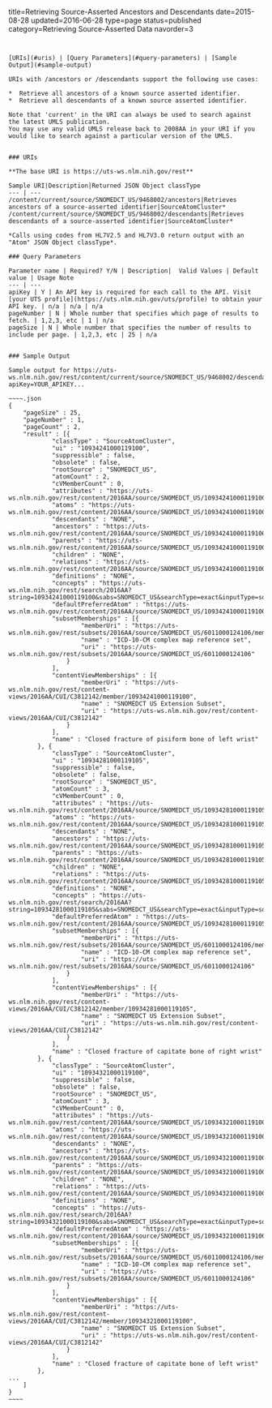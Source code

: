 title=Retrieving Source-Asserted Ancestors and Descendants
date=2015-08-28
updated=2016-06-28
type=page
status=published
category=Retrieving Source-Asserted Data
navorder=3
~~~~~~


[URIs](#uris) | [Query Parameters](#query-parameters) | [Sample Output](#sample-output)

URIs with /ancestors or /descendants support the following use cases:

*  Retrieve all ancestors of a known source asserted identifier.
*  Retrieve all descendants of a known source asserted identifier.

Note that 'current' in the URI can always be used to search against the latest UMLS publication.
You may use any valid UMLS release back to 2008AA in your URI if you would like to search against a particular version of the UMLS.


### URIs

**The base URI is https://uts-ws.nlm.nih.gov/rest**

Sample URI|Description|Returned JSON Object classType
--- | ---
/content/current/source/SNOMEDCT_US/9468002/ancestors|Retrieves ancestors of a source-asserted identifier|SourceAtomCluster*
/content/current/source/SNOMEDCT_US/9468002/descendants|Retrieves descendants of a source-asserted identifier|SourceAtomCluster*

*Calls using codes from HL7V2.5 and HL7V3.0 return output with an "Atom" JSON Object classType*.

### Query Parameters

Parameter name | Required? Y/N | Description|  Valid Values | Default value | Usage Note
--- | ---
apiKey | Y | An API key is required for each call to the API. Visit [your UTS profile](https://uts.nlm.nih.gov/uts/profile) to obtain your API key. | n/a | n/a | n/a
pageNumber | N | Whole number that specifies which page of results to fetch. | 1,2,3, etc | 1 | n/a
pageSize | N | Whole number that specifies the number of results to include per page. | 1,2,3, etc | 25 | n/a


### Sample Output

Sample output for https://uts-ws.nlm.nih.gov/rest/content/current/source/SNOMEDCT_US/9468002/descendants?apiKey=YOUR_APIKEY...

~~~~.json
{
	"pageSize" : 25,
	"pageNumber" : 1,
	"pageCount" : 2,
	"result" : [{
			"classType" : "SourceAtomCluster",
			"ui" : "10934241000119100",
			"suppressible" : false,
			"obsolete" : false,
			"rootSource" : "SNOMEDCT_US",
			"atomCount" : 2,
			"cVMemberCount" : 0,
			"attributes" : "https://uts-ws.nlm.nih.gov/rest/content/2016AA/source/SNOMEDCT_US/10934241000119100/attributes",
			"atoms" : "https://uts-ws.nlm.nih.gov/rest/content/2016AA/source/SNOMEDCT_US/10934241000119100/atoms",
			"descendants" : "NONE",
			"ancestors" : "https://uts-ws.nlm.nih.gov/rest/content/2016AA/source/SNOMEDCT_US/10934241000119100/ancestors",
			"parents" : "https://uts-ws.nlm.nih.gov/rest/content/2016AA/source/SNOMEDCT_US/10934241000119100/parents",
			"children" : "NONE",
			"relations" : "https://uts-ws.nlm.nih.gov/rest/content/2016AA/source/SNOMEDCT_US/10934241000119100/relations",
			"definitions" : "NONE",
			"concepts" : "https://uts-ws.nlm.nih.gov/rest/search/2016AA?string=10934241000119100&sabs=SNOMEDCT_US&searchType=exact&inputType=sourceUi",
			"defaultPreferredAtom" : "https://uts-ws.nlm.nih.gov/rest/content/2016AA/source/SNOMEDCT_US/10934241000119100/atoms/preferred",
			"subsetMemberships" : [{
					"memberUri" : "https://uts-ws.nlm.nih.gov/rest/subsets/2016AA/source/SNOMEDCT_US/6011000124106/member/10934241000119100",
					"name" : "ICD-10-CM complex map reference set",
					"uri" : "https://uts-ws.nlm.nih.gov/rest/subsets/2016AA/source/SNOMEDCT_US/6011000124106"
				}
			],
			"contentViewMemberships" : [{
					"memberUri" : "https://uts-ws.nlm.nih.gov/rest/content-views/2016AA/CUI/C3812142/member/10934241000119100",
					"name" : "SNOMEDCT US Extension Subset",
					"uri" : "https://uts-ws.nlm.nih.gov/rest/content-views/2016AA/CUI/C3812142"
				}
			],
			"name" : "Closed fracture of pisiform bone of left wrist"
		}, {
			"classType" : "SourceAtomCluster",
			"ui" : "10934281000119105",
			"suppressible" : false,
			"obsolete" : false,
			"rootSource" : "SNOMEDCT_US",
			"atomCount" : 3,
			"cVMemberCount" : 0,
			"attributes" : "https://uts-ws.nlm.nih.gov/rest/content/2016AA/source/SNOMEDCT_US/10934281000119105/attributes",
			"atoms" : "https://uts-ws.nlm.nih.gov/rest/content/2016AA/source/SNOMEDCT_US/10934281000119105/atoms",
			"descendants" : "NONE",
			"ancestors" : "https://uts-ws.nlm.nih.gov/rest/content/2016AA/source/SNOMEDCT_US/10934281000119105/ancestors",
			"parents" : "https://uts-ws.nlm.nih.gov/rest/content/2016AA/source/SNOMEDCT_US/10934281000119105/parents",
			"children" : "NONE",
			"relations" : "https://uts-ws.nlm.nih.gov/rest/content/2016AA/source/SNOMEDCT_US/10934281000119105/relations",
			"definitions" : "NONE",
			"concepts" : "https://uts-ws.nlm.nih.gov/rest/search/2016AA?string=10934281000119105&sabs=SNOMEDCT_US&searchType=exact&inputType=sourceUi",
			"defaultPreferredAtom" : "https://uts-ws.nlm.nih.gov/rest/content/2016AA/source/SNOMEDCT_US/10934281000119105/atoms/preferred",
			"subsetMemberships" : [{
					"memberUri" : "https://uts-ws.nlm.nih.gov/rest/subsets/2016AA/source/SNOMEDCT_US/6011000124106/member/10934281000119105",
					"name" : "ICD-10-CM complex map reference set",
					"uri" : "https://uts-ws.nlm.nih.gov/rest/subsets/2016AA/source/SNOMEDCT_US/6011000124106"
				}
			],
			"contentViewMemberships" : [{
					"memberUri" : "https://uts-ws.nlm.nih.gov/rest/content-views/2016AA/CUI/C3812142/member/10934281000119105",
					"name" : "SNOMEDCT US Extension Subset",
					"uri" : "https://uts-ws.nlm.nih.gov/rest/content-views/2016AA/CUI/C3812142"
				}
			],
			"name" : "Closed fracture of capitate bone of right wrist"
		}, {
			"classType" : "SourceAtomCluster",
			"ui" : "10934321000119100",
			"suppressible" : false,
			"obsolete" : false,
			"rootSource" : "SNOMEDCT_US",
			"atomCount" : 3,
			"cVMemberCount" : 0,
			"attributes" : "https://uts-ws.nlm.nih.gov/rest/content/2016AA/source/SNOMEDCT_US/10934321000119100/attributes",
			"atoms" : "https://uts-ws.nlm.nih.gov/rest/content/2016AA/source/SNOMEDCT_US/10934321000119100/atoms",
			"descendants" : "NONE",
			"ancestors" : "https://uts-ws.nlm.nih.gov/rest/content/2016AA/source/SNOMEDCT_US/10934321000119100/ancestors",
			"parents" : "https://uts-ws.nlm.nih.gov/rest/content/2016AA/source/SNOMEDCT_US/10934321000119100/parents",
			"children" : "NONE",
			"relations" : "https://uts-ws.nlm.nih.gov/rest/content/2016AA/source/SNOMEDCT_US/10934321000119100/relations",
			"definitions" : "NONE",
			"concepts" : "https://uts-ws.nlm.nih.gov/rest/search/2016AA?string=10934321000119100&sabs=SNOMEDCT_US&searchType=exact&inputType=sourceUi",
			"defaultPreferredAtom" : "https://uts-ws.nlm.nih.gov/rest/content/2016AA/source/SNOMEDCT_US/10934321000119100/atoms/preferred",
			"subsetMemberships" : [{
					"memberUri" : "https://uts-ws.nlm.nih.gov/rest/subsets/2016AA/source/SNOMEDCT_US/6011000124106/member/10934321000119100",
					"name" : "ICD-10-CM complex map reference set",
					"uri" : "https://uts-ws.nlm.nih.gov/rest/subsets/2016AA/source/SNOMEDCT_US/6011000124106"
				}
			],
			"contentViewMemberships" : [{
					"memberUri" : "https://uts-ws.nlm.nih.gov/rest/content-views/2016AA/CUI/C3812142/member/10934321000119100",
					"name" : "SNOMEDCT US Extension Subset",
					"uri" : "https://uts-ws.nlm.nih.gov/rest/content-views/2016AA/CUI/C3812142"
				}
			],
			"name" : "Closed fracture of capitate bone of left wrist"
		}, 
...
	]
}
~~~~


